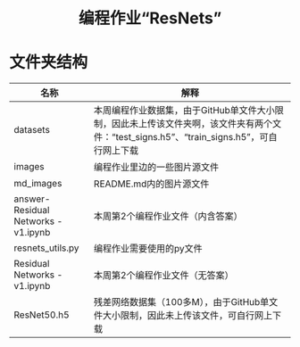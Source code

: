 <h1 align="center">编程作业“ResNets”</h1>

# 文件夹结构

名称 | 解释
---- | ---
datasets | 本周编程作业数据集，由于GitHub单文件大小限制，因此未上传该文件夹啊，该文件夹有两个文件：“test_signs.h5”、“train_signs.h5”，可自行网上下载
images |  编程作业里边的一些图片源文件
md_images |  README.md内的图片源文件
answer-Residual Networks - v1.ipynb |  本周第2个编程作业文件（内含答案）
resnets_utils.py |  编程作业需要使用的py文件
Residual Networks - v1.ipynb |  本周第2个编程作业文件（无答案）
ResNet50.h5 | 残差网络数据集（100多M），由于GitHub单文件大小限制，因此未上传该文件，可自行网上下载
